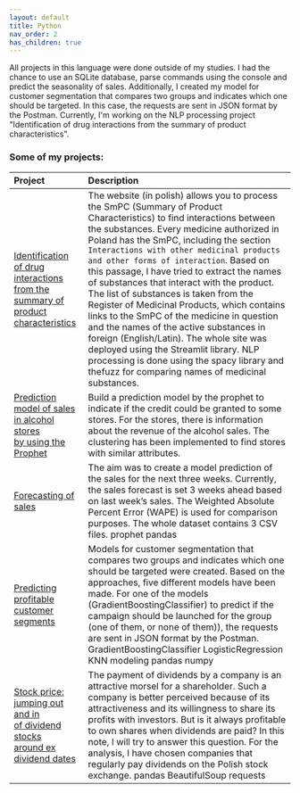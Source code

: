 ```yaml
---
layout: default
title: Python
nav_order: 2
has_children: true
---
```


All projects in this language were done outside of my studies. I had the chance to use an SQLite database, parse commands using the console and predict the seasonality of sales. Additionally, I created my model for customer segmentation that compares two groups and indicates which one should be targeted. In this case, the requests are sent in JSON format by the Postman. Currently, I'm working on the NLP processing project "Identification of drug interactions from the summary of product characteristics".

### Some of my projects:

|Project|Description|
|:---|:---|
|[Identification of drug interactions <br> from the summary of product characteristics](https://share.streamlit.io/kamilkandzia/streamlit_drugs/main)|The website (in polish) allows you to process the SmPC (Summary of Product Characteristics) to find interactions between the substances. Every medicine authorized in Poland has the SmPC, including the section `Interactions with other medicinal products and other forms of interaction`. Based on this passage, I have tried to extract the names of substances that interact with the product. The list of substances is taken from the Register of Medicinal Products, which contains links to the SmPC of the medicine in question and the names of the active substances in foreign (English/Latin). The whole site was deployed using the <span class="label label-green">Streamlit</span> library. <span class="label label-green">NLP processing</span> is done using the <span class="label label-green">spacy</span> library and <span class="label label-green">thefuzz</span> for comparing names of medicinal substances.</span>|
|[Prediction model of sales in alcohol stores <br> by using the Prophet](https://kamilkandzia.github.io/prophet/)|Build a prediction model by the <span class="label label-green">prophet</span> to indicate if the credit could be granted to some stores. For the stores, there is information about the revenue of the alcohol sales. The clustering has been implemented to find stores with similar attributes.|
|[Forecasting of sales](https://kamilkandzia.github.io/forecasting/)|The aim was to create a model prediction of the sales for the next three weeks. Currently, the sales forecast is set 3 weeks ahead based on last week’s sales. The Weighted Absolute Percent Error (WAPE) is used for comparison purposes. The whole dataset contains 3 CSV files. <span class="label label-green">prophet</span> <span class="label label-green">pandas</span>|
|[Predicting profitable customer segments](https://kamilkandzia.github.io/customer_segments/)|Models for customer segmentation that compares two groups and indicates which one should be targeted were created. Based on the approaches, five different models have been made. For one of the models (GradientBoostingClassifier) to predict if the campaign should be launched for the group (one of them, or none of them)), the requests are sent in JSON format by the Postman. <span class="label label-green">GradientBoostingClassifier</span> <span class="label label-green">LogisticRegression</span> <span class="label label-green">KNN</span> <span class="label label-green">modeling</span>  <span class="label label-green">pandas</span> <span class="label label-green">numpy</span>|
|[Stock price: jumping out and in <br> of dividend stocks <br> around ex dividend dates](https://kamilkandzia.github.io/stock/)|The payment of dividends by a company is an attractive morsel for a shareholder. Such a company is better perceived because of its attractiveness and its willingness to share its profits with investors. But is it always profitable to own shares when dividends are paid? In this note, I will try to answer this question. For the analysis, I have chosen companies that regularly pay dividends on the Polish stock exchange. <span class="label label-green">pandas</span> <span class="label label-green">BeautifulSoup</span> <span class="label label-green">requests</span> |

